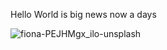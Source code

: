 Hello World is big news now a days

![fiona-PEJHMgx_ilo-unsplash](https://github.com/user-attachments/assets/513c44a3-1583-4a68-9f00-2b12bf8c1bf1)

